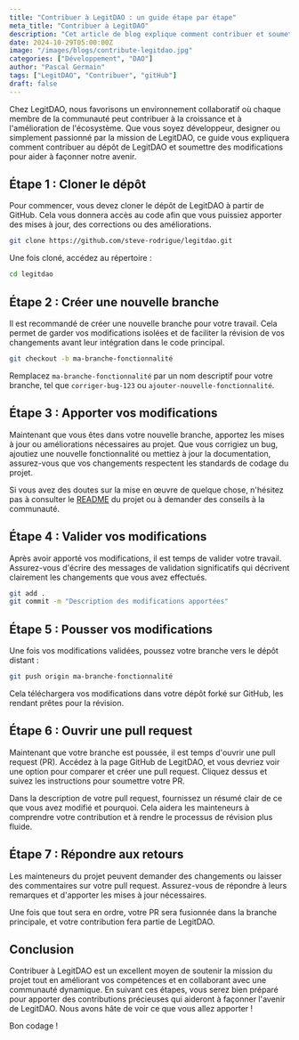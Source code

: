 ```yaml
---
title: "Contribuer à LegitDAO : un guide étape par étape"
meta_title: "Contribuer à LegitDAO"
description: "Cet article de blog explique comment contribuer et soumettre des modifications à LegitDAO."
date: 2024-10-29T05:00:00Z
image: "/images/blogs/contribute-legitdao.jpg"
categories: ["Développement", "DAO"]
author: "Pascal Germain"
tags: ["LegitDAO", "Contribuer", "gitHub"]
draft: false
---
```


Chez LegitDAO, nous favorisons un environnement collaboratif où chaque membre de la communauté peut contribuer à la croissance et à l'amélioration de l'écosystème. Que vous soyez développeur, designer ou simplement passionné par la mission de LegitDAO, ce guide vous expliquera comment contribuer au dépôt de LegitDAO et soumettre des modifications pour aider à façonner notre avenir.

## Étape 1 : Cloner le dépôt

Pour commencer, vous devez cloner le dépôt de LegitDAO à partir de GitHub. Cela vous donnera accès au code afin que vous puissiez apporter des mises à jour, des corrections ou des améliorations.

```bash
git clone https://github.com/steve-rodrigue/legitdao.git
```

Une fois cloné, accédez au répertoire :

```bash
cd legitdao
```

## Étape 2 : Créer une nouvelle branche

Il est recommandé de créer une nouvelle branche pour votre travail. Cela permet de garder vos modifications isolées et de faciliter la révision de vos changements avant leur intégration dans le code principal.

```bash
git checkout -b ma-branche-fonctionnalité
```

Remplacez `ma-branche-fonctionnalité` par un nom descriptif pour votre branche, tel que `corriger-bug-123` ou `ajouter-nouvelle-fonctionnalité`.

## Étape 3 : Apporter vos modifications

Maintenant que vous êtes dans votre nouvelle branche, apportez les mises à jour ou améliorations nécessaires au projet. Que vous corrigiez un bug, ajoutiez une nouvelle fonctionnalité ou mettiez à jour la documentation, assurez-vous que vos changements respectent les standards de codage du projet.

Si vous avez des doutes sur la mise en œuvre de quelque chose, n'hésitez pas à consulter le [README](https://github.com/steve-rodrigue/legitdao) du projet ou à demander des conseils à la communauté.

## Étape 4 : Valider vos modifications

Après avoir apporté vos modifications, il est temps de valider votre travail. Assurez-vous d'écrire des messages de validation significatifs qui décrivent clairement les changements que vous avez effectués.

```bash
git add .
git commit -m "Description des modifications apportées"
```

## Étape 5 : Pousser vos modifications

Une fois vos modifications validées, poussez votre branche vers le dépôt distant :

```bash
git push origin ma-branche-fonctionnalité
```

Cela téléchargera vos modifications dans votre dépôt forké sur GitHub, les rendant prêtes pour la révision.

## Étape 6 : Ouvrir une pull request

Maintenant que votre branche est poussée, il est temps d'ouvrir une pull request (PR). Accédez à la page GitHub de LegitDAO, et vous devriez voir une option pour comparer et créer une pull request. Cliquez dessus et suivez les instructions pour soumettre votre PR.

Dans la description de votre pull request, fournissez un résumé clair de ce que vous avez modifié et pourquoi. Cela aidera les mainteneurs à comprendre votre contribution et à rendre le processus de révision plus fluide.

## Étape 7 : Répondre aux retours

Les mainteneurs du projet peuvent demander des changements ou laisser des commentaires sur votre pull request. Assurez-vous de répondre à leurs remarques et d'apporter les mises à jour nécessaires.

Une fois que tout sera en ordre, votre PR sera fusionnée dans la branche principale, et votre contribution fera partie de LegitDAO.

## Conclusion

Contribuer à LegitDAO est un excellent moyen de soutenir la mission du projet tout en améliorant vos compétences et en collaborant avec une communauté dynamique. En suivant ces étapes, vous serez bien préparé pour apporter des contributions précieuses qui aideront à façonner l'avenir de LegitDAO. Nous avons hâte de voir ce que vous allez apporter !

Bon codage !